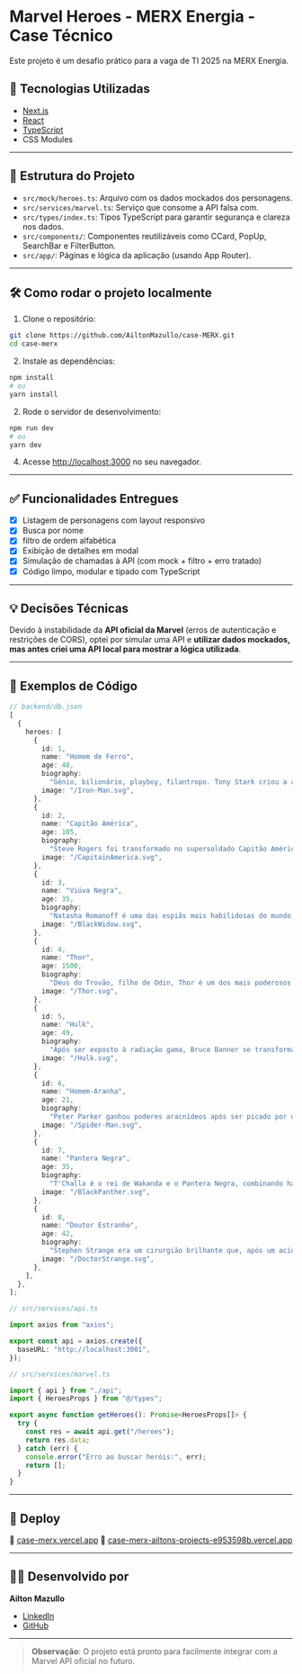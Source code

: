 # Marvel Heroes - MERX Energia - Case Técnico

Este projeto é um desafio prático para a vaga de TI 2025 na MERX Energia.

## 🧪 Tecnologias Utilizadas

- [Next.js](https://nextjs.org/)
- [React](https://reactjs.org/)
- [TypeScript](https://www.typescriptlang.org/)
- CSS Modules

---

## 📁 Estrutura do Projeto

- `src/mock/heroes.ts`: Arquivo com os dados mockados dos personagens.
- `src/services/marvel.ts`: Serviço que consome a API falsa com.
- `src/types/index.ts`: Tipos TypeScript para garantir segurança e clareza nos dados.
- `src/components/`: Componentes reutilizáveis como CCard, PopUp, SearchBar e FilterButton.
- `src/app/`: Páginas e lógica da aplicação (usando App Router).

---

## 🛠 Como rodar o projeto localmente

1. Clone o repositório:

```bash
git clone https://github.com/AiltonMazullo/case-MERX.git
cd case-merx
```

2. Instale as dependências:

```bash
npm install
# ou
yarn install
```

2. Rode o servidor de desenvolvimento:

```bash
npm run dev
# ou
yarn dev
```

4. Acesse [http://localhost:3000](http://localhost:3000) no seu navegador.

---

## ✅ Funcionalidades Entregues

- [x] Listagem de personagens com layout responsivo
- [x] Busca por nome
- [x] filtro de ordem alfabética
- [x] Exibição de detalhes em modal
- [x] Simulação de chamadas à API (com mock + filtro + erro tratado)
- [x] Código limpo, modular e tipado com TypeScript

---

## 💡 Decisões Técnicas

Devido à instabilidade da **API oficial da Marvel** (erros de autenticação e restrições de CORS), optei por simular uma API e **utilizar dados mockados, mas antes criei uma API local para mostrar a lógica utilizada**.

---

## 🧩 Exemplos de Código

```ts
// backend/db.json
[
  {
    heroes: [
      {
        id: 1,
        name: "Homem de Ferro",
        age: 48,
        biography:
          "Gênio, bilionário, playboy, filantropo. Tony Stark criou a armadura do Homem de Ferro para salvar sua vida e depois usou sua tecnologia para proteger o mundo.",
        image: "/Iron-Man.svg",
      },
      {
        id: 2,
        name: "Capitão América",
        age: 105,
        biography:
          "Steve Rogers foi transformado no supersoldado Capitão América durante a Segunda Guerra Mundial. É símbolo de coragem, justiça e liderança.",
        image: "/CapitainAmerica.svg",
      },
      {
        id: 3,
        name: "Viúva Negra",
        age: 35,
        biography:
          "Natasha Romanoff é uma das espiãs mais habilidosas do mundo, com passado misterioso e grande lealdade aos Vingadores.",
        image: "/BlackWidow.svg",
      },
      {
        id: 4,
        name: "Thor",
        age: 1500,
        biography:
          "Deus do Trovão, filho de Odin, Thor é um dos mais poderosos defensores da Terra e de Asgard, empunhando o martelo Mjolnir.",
        image: "/Thor.svg",
      },
      {
        id: 5,
        name: "Hulk",
        age: 49,
        biography:
          "Após ser exposto à radiação gama, Bruce Banner se transforma no incrível Hulk, uma força imparável movida pela raiva.",
        image: "/Hulk.svg",
      },
      {
        id: 6,
        name: "Homem-Aranha",
        age: 21,
        biography:
          "Peter Parker ganhou poderes aracnídeos após ser picado por uma aranha radioativa. Usa suas habilages para proteger Nova York.",
        image: "/Spider-Man.svg",
      },
      {
        id: 7,
        name: "Pantera Negra",
        age: 35,
        biography:
          "T'Challa é o rei de Wakanda e o Pantera Negra, combinando habilages de combate, inteligência e tecnologia avançada.",
        image: "/BlackPanther.svg",
      },
      {
        id: 8,
        name: "Doutor Estranho",
        age: 42,
        biography:
          "Stephen Strange era um cirurgião brilhante que, após um acidente, se tornou o Mago Supremo e protetor da Terra contra ameaças místicas.",
        image: "/DoctorStrange.svg",
      },
    ],
  },
];

// src/services/api.ts

import axios from "axios";

export const api = axios.create({
  baseURL: "http://localhost:3001",
});

// src/services/marvel.ts

import { api } from "./api";
import { HeroesProps } from "@/types";

export async function getHeroes(): Promise<HeroesProps[]> {
  try {
    const res = await api.get("/heroes");
    return res.data;
  } catch (err) {
    console.error("Erro ao buscar heróis:", err);
    return [];
  }
}
```

---

## 🚀 Deploy

🔗 [case-merx.vercel.app](https://case-merx.vercel.app)
🔗 [case-merx-ailtons-projects-e953598b.vercel.app](https://case-merx-ailtons-projects-e953598b.vercel.app)

---

## 👨‍💻 Desenvolvido por

**Ailton Mazullo**

- [LinkedIn](https://www.linkedin.com/in/ailton-mazullo-33b5b0276)
- [GitHub](https://github.com/AiltonMazullo)

---

> **Observação**: O projeto está pronto para facilmente integrar com a Marvel API oficial no futuro.
